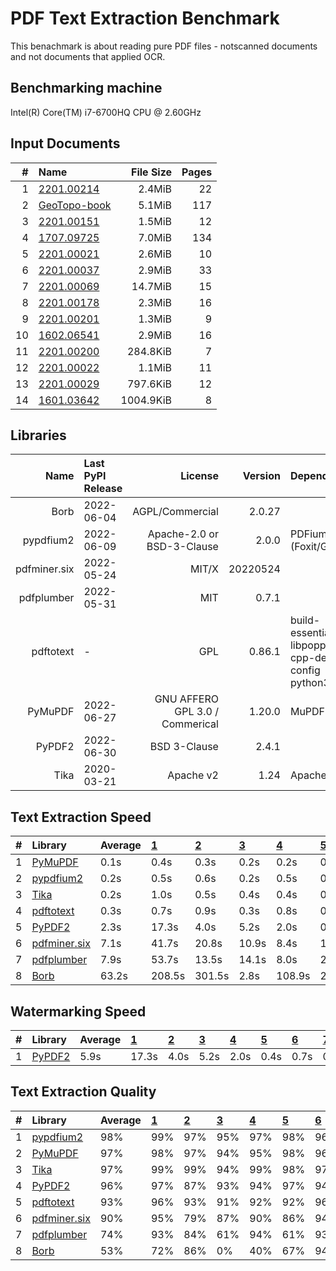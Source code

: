 # PDF Text Extraction Benchmark
This benachmark is about reading pure PDF files - notscanned documents and not documents that applied OCR.

## Benchmarking machine
 Intel(R) Core(TM) i7-6700HQ CPU @ 2.60GHz

## Input Documents
| #  |                                               Name                                               | File Size | Pages |
| -: | :----------------------------------------------------------------------------------------------- | --------: | ----: |
|  1 | [2201.00214](https://arxiv.org/pdf/2201.00214.pdf)                                               |    2.4MiB |    22 |
|  2 | [GeoTopo-book](https://github.com/py-pdf/sample-files/raw/main/009-pdflatex-geotopo/GeoTopo.pdf) |    5.1MiB |   117 |
|  3 | [2201.00151](https://arxiv.org/pdf/2201.00151.pdf)                                               |    1.5MiB |    12 |
|  4 | [1707.09725](https://arxiv.org/pdf/1707.09725.pdf)                                               |    7.0MiB |   134 |
|  5 | [2201.00021](https://arxiv.org/pdf/2201.00021.pdf)                                               |    2.6MiB |    10 |
|  6 | [2201.00037](https://arxiv.org/pdf/2201.00037.pdf)                                               |    2.9MiB |    33 |
|  7 | [2201.00069](https://arxiv.org/pdf/2201.00069.pdf)                                               |   14.7MiB |    15 |
|  8 | [2201.00178](https://arxiv.org/pdf/2201.00178.pdf)                                               |    2.3MiB |    16 |
|  9 | [2201.00201](https://arxiv.org/pdf/2201.00201.pdf)                                               |    1.3MiB |     9 |
| 10 | [1602.06541](https://arxiv.org/pdf/1602.06541.pdf)                                               |    2.9MiB |    16 |
| 11 | [2201.00200](https://arxiv.org/pdf/2201.00200.pdf)                                               |  284.8KiB |     7 |
| 12 | [2201.00022](https://arxiv.org/pdf/2201.00022.pdf)                                               |    1.1MiB |    11 |
| 13 | [2201.00029](https://arxiv.org/pdf/2201.00029.pdf)                                               |  797.6KiB |    12 |
| 14 | [1601.03642](https://arxiv.org/pdf/1601.03642.pdf)                                               | 1004.9KiB |     8 |

## Libraries
|     Name     | Last PyPI Release |             License             | Version  |                       Dependencies                        |
| -----------: | :---------------- | ------------------------------: | -------: | :-------------------------------------------------------- |
|         Borb | 2022-06-04        |                 AGPL/Commercial |   2.0.27 |                                                           |
|    pypdfium2 | 2022-06-09        |      Apache-2.0 or BSD-3-Clause |    2.0.0 | PDFium (Foxit/Google)                                     |
| pdfminer.six | 2022-05-24        |                           MIT/X | 20220524 |                                                           |
|   pdfplumber | 2022-05-31        |                             MIT |    0.7.1 |                                                           |
|    pdftotext | -                 |                             GPL |   0.86.1 | build-essential libpoppler-cpp-dev pkg-config python3-dev |
|      PyMuPDF | 2022-06-27        | GNU AFFERO GPL 3.0 / Commerical |   1.20.0 | MuPDF                                                     |
|       PyPDF2 | 2022-06-30        |                    BSD 3-Clause |    2.4.1 |                                                           |
|         Tika | 2020-03-21        |                       Apache v2 |     1.24 | Apache Tika                                               |


## Text Extraction Speed

| #  |                          Library                          | Average | [   1   ](https://arxiv.org/pdf/2201.00214.pdf) | [   2   ](https://github.com/py-pdf/sample-files/raw/main/009-pdflatex-geotopo/GeoTopo.pdf) | [   3   ](https://arxiv.org/pdf/2201.00151.pdf) | [   4   ](https://arxiv.org/pdf/1707.09725.pdf) | [   5   ](https://arxiv.org/pdf/2201.00021.pdf) | [   6   ](https://arxiv.org/pdf/2201.00037.pdf) | [   7   ](https://arxiv.org/pdf/2201.00069.pdf) | [   8   ](https://arxiv.org/pdf/2201.00178.pdf) | [   9   ](https://arxiv.org/pdf/2201.00201.pdf) | [  10   ](https://arxiv.org/pdf/1602.06541.pdf) | [  11   ](https://arxiv.org/pdf/2201.00200.pdf) | [  12   ](https://arxiv.org/pdf/2201.00022.pdf) | [  13   ](https://arxiv.org/pdf/2201.00029.pdf) | [  14   ](https://arxiv.org/pdf/1601.03642.pdf) |
| :- | :-------------------------------------------------------- | :------ | :---------------------------------------------- | :------------------------------------------------------------------------------------------ | :---------------------------------------------- | :---------------------------------------------- | :---------------------------------------------- | :---------------------------------------------- | :---------------------------------------------- | :---------------------------------------------- | :---------------------------------------------- | :---------------------------------------------- | :---------------------------------------------- | :---------------------------------------------- | :---------------------------------------------- | :---------------------------------------------- |
| 1  | [PyMuPDF        ](https://pypi.org/project/PyMuPDF/)      |    0.1s | 0.4s                                            | 0.3s                                                                                        | 0.2s                                            | 0.2s                                            | 0.1s                                            | 0.1s                                            | 0.0s                                            | 0.1s                                            | 0.0s                                            | 0.0s                                            | 0.0s                                            | 0.0s                                            | 0.0s                                            | 0.0s                                            |
| 2  | [pypdfium2      ](https://pypi.org/project/pypdfium2/)    |    0.2s | 0.5s                                            | 0.6s                                                                                        | 0.2s                                            | 0.5s                                            | 0.1s                                            | 0.2s                                            | 0.1s                                            | 0.1s                                            | 0.0s                                            | 0.1s                                            | 0.0s                                            | 0.1s                                            | 0.0s                                            | 0.0s                                            |
| 3  | [Tika           ](https://pypi.org/project/tika/)         |    0.2s | 1.0s                                            | 0.5s                                                                                        | 0.4s                                            | 0.4s                                            | 0.1s                                            | 0.2s                                            | 0.1s                                            | 0.1s                                            | 0.1s                                            | 0.1s                                            | 0.1s                                            | 0.1s                                            | 0.1s                                            | 0.0s                                            |
| 4  | [pdftotext      ](https://poppler.freedesktop.org/)       |    0.3s | 0.7s                                            | 0.9s                                                                                        | 0.3s                                            | 0.8s                                            | 0.1s                                            | 0.3s                                            | 0.2s                                            | 0.1s                                            | 0.0s                                            | 0.1s                                            | 0.1s                                            | 0.1s                                            | 0.0s                                            | 0.0s                                            |
| 5  | [PyPDF2         ](https://pypi.org/project/PyPDF2/)       |    2.3s | 17.3s                                           | 4.0s                                                                                        | 5.2s                                            | 2.0s                                            | 0.4s                                            | 0.7s                                            | 0.3s                                            | 0.3s                                            | 0.3s                                            | 0.4s                                            | 0.4s                                            | 0.2s                                            | 0.3s                                            | 0.1s                                            |
| 6  | [pdfminer.six   ](https://pypi.org/project/pdfminer.six/) |    7.1s | 41.7s                                           | 20.8s                                                                                       | 10.9s                                           | 8.4s                                            | 1.7s                                            | 3.5s                                            | 1.3s                                            | 2.1s                                            | 1.5s                                            | 2.0s                                            | 1.6s                                            | 1.6s                                            | 1.2s                                            | 0.7s                                            |
| 7  | [pdfplumber     ](https://pypi.org/project/pdfplumber/)   |    7.9s | 53.7s                                           | 13.5s                                                                                       | 14.1s                                           | 8.0s                                            | 2.7s                                            | 4.2s                                            | 2.3s                                            | 1.8s                                            | 1.6s                                            | 3.0s                                            | 1.9s                                            | 1.6s                                            | 1.1s                                            | 1.1s                                            |
| 8  | [Borb           ](https://pypi.org/project/borb/)         |   63.2s | 208.5s                                          | 301.5s                                                                                      | 2.8s                                            | 108.9s                                          | 26.5s                                           | 30.1s                                           | 95.8s                                           | 28.0s                                           | 23.5s                                           | 11.4s                                           | 8.9s                                            | 28.6s                                           | 6.4s                                            | 3.8s                                            |


## Watermarking Speed

| #  |                       Library                       | Average | [   1   ](https://arxiv.org/pdf/2201.00214.pdf) | [   2   ](https://github.com/py-pdf/sample-files/raw/main/009-pdflatex-geotopo/GeoTopo.pdf) | [   3   ](https://arxiv.org/pdf/2201.00151.pdf) | [   4   ](https://arxiv.org/pdf/1707.09725.pdf) | [   5   ](https://arxiv.org/pdf/2201.00021.pdf) | [   6   ](https://arxiv.org/pdf/2201.00037.pdf) | [   7   ](https://arxiv.org/pdf/2201.00069.pdf) | [   8   ](https://arxiv.org/pdf/2201.00178.pdf) | [   9   ](https://arxiv.org/pdf/2201.00201.pdf) | [  10   ](https://arxiv.org/pdf/1602.06541.pdf) | [  11   ](https://arxiv.org/pdf/2201.00200.pdf) | [  12   ](https://arxiv.org/pdf/2201.00022.pdf) | [  13   ](https://arxiv.org/pdf/2201.00029.pdf) | [  14   ](https://arxiv.org/pdf/1601.03642.pdf) |
| :- | :-------------------------------------------------- | :------ | :---------------------------------------------- | :------------------------------------------------------------------------------------------ | :---------------------------------------------- | :---------------------------------------------- | :---------------------------------------------- | :---------------------------------------------- | :---------------------------------------------- | :---------------------------------------------- | :---------------------------------------------- | :---------------------------------------------- | :---------------------------------------------- | :---------------------------------------------- | :---------------------------------------------- | :---------------------------------------------- |
| 1  | [PyPDF2         ](https://pypi.org/project/PyPDF2/) |    5.9s | 17.3s                                           | 4.0s                                                                                        | 5.2s                                            | 2.0s                                            | 0.4s                                            | 0.7s                                            | 0.3s                                            | 0.3s                                            | 0.3s                                            | 0.4s                                            | 0.4s                                            | 0.2s                                            | 0.3s                                            | 0.1s                                            |

## Text Extraction Quality

| #  |                          Library                          | Average | [   1   ](https://arxiv.org/pdf/2201.00214.pdf) | [   2   ](https://github.com/py-pdf/sample-files/raw/main/009-pdflatex-geotopo/GeoTopo.pdf) | [   3   ](https://arxiv.org/pdf/2201.00151.pdf) | [   4   ](https://arxiv.org/pdf/1707.09725.pdf) | [   5   ](https://arxiv.org/pdf/2201.00021.pdf) | [   6   ](https://arxiv.org/pdf/2201.00037.pdf) | [   7   ](https://arxiv.org/pdf/2201.00069.pdf) | [   8   ](https://arxiv.org/pdf/2201.00178.pdf) | [   9   ](https://arxiv.org/pdf/2201.00201.pdf) | [  10   ](https://arxiv.org/pdf/1602.06541.pdf) | [  11   ](https://arxiv.org/pdf/2201.00200.pdf) | [  12   ](https://arxiv.org/pdf/2201.00022.pdf) | [  13   ](https://arxiv.org/pdf/2201.00029.pdf) | [  14   ](https://arxiv.org/pdf/1601.03642.pdf) |
| :- | :-------------------------------------------------------- | :------ | :---------------------------------------------- | :------------------------------------------------------------------------------------------ | :---------------------------------------------- | :---------------------------------------------- | :---------------------------------------------- | :---------------------------------------------- | :---------------------------------------------- | :---------------------------------------------- | :---------------------------------------------- | :---------------------------------------------- | :---------------------------------------------- | :---------------------------------------------- | :---------------------------------------------- | :---------------------------------------------- |
| 1  | [pypdfium2      ](https://pypi.org/project/pypdfium2/)    |  98%    |  99%                                            |  97%                                                                                        |  95%                                            |  97%                                            |  98%                                            |  96%                                            |  99%                                            |  96%                                            |  99%                                            |  99%                                            |  98%                                            |  98%                                            |  99%                                            |  99%                                            |
| 2  | [PyMuPDF        ](https://pypi.org/project/PyMuPDF/)      |  97%    |  98%                                            |  97%                                                                                        |  94%                                            |  95%                                            |  98%                                            |  96%                                            |  99%                                            |  95%                                            |  99%                                            |  98%                                            |  98%                                            |  98%                                            |  98%                                            |  99%                                            |
| 3  | [Tika           ](https://pypi.org/project/tika/)         |  97%    |  99%                                            |  99%                                                                                        |  94%                                            |  99%                                            |  98%                                            |  97%                                            |  94%                                            |  99%                                            |  99%                                            |  93%                                            |  98%                                            |  94%                                            |  98%                                            |  96%                                            |
| 4  | [PyPDF2         ](https://pypi.org/project/PyPDF2/)       |  96%    |  97%                                            |  87%                                                                                        |  93%                                            |  94%                                            |  97%                                            |  94%                                            |  96%                                            |  93%                                            |  98%                                            |  98%                                            |  97%                                            |  97%                                            |  98%                                            |  99%                                            |
| 5  | [pdftotext      ](https://poppler.freedesktop.org/)       |  93%    |  96%                                            |  93%                                                                                        |  91%                                            |  92%                                            |  92%                                            |  96%                                            |  96%                                            |  94%                                            |  97%                                            |  83%                                            |  94%                                            |  97%                                            |  97%                                            |  79%                                            |
| 6  | [pdfminer.six   ](https://pypi.org/project/pdfminer.six/) |  90%    |  95%                                            |  79%                                                                                        |  87%                                            |  90%                                            |  86%                                            |  94%                                            |  96%                                            |  91%                                            |  92%                                            |  92%                                            |  94%                                            |  86%                                            |  98%                                            |  86%                                            |
| 7  | [pdfplumber     ](https://pypi.org/project/pdfplumber/)   |  74%    |  93%                                            |  84%                                                                                        |  61%                                            |  94%                                            |  61%                                            |  93%                                            |  61%                                            |  86%                                            |  57%                                            |  59%                                            |  67%                                            |  59%                                            |  97%                                            |  67%                                            |
| 8  | [Borb           ](https://pypi.org/project/borb/)         |  53%    |  72%                                            |  86%                                                                                        |   0%                                            |  40%                                            |  67%                                            |  94%                                            |   0%                                            |  62%                                            |  69%                                            |  56%                                            |  75%                                            |  52%                                            |   0%                                            |  64%                                            |
